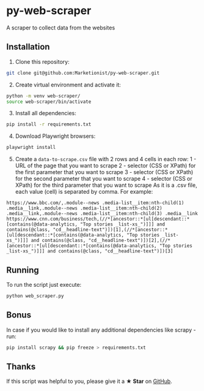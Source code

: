 # py-web-scraper

A scraper to collect data from the websites

## Installation
1. Clone this repository:
```bash
git clone git@github.com:Marketionist/py-web-scraper.git
```
2. Create virtual environment and activate it:
```bash
python -m venv web-scraper/
source web-scraper/bin/activate
```
3. Install all dependencies:
```bash
pip install -r requirements.txt
```
4. Download Playwright browsers:
```bash
playwright install
```
5. Create a `data-to-scrape.csv` file with 2 rows and 4 cells in each row:
    1 - URL of the page that you want to scrape
    2 - selector (CSS or XPath) for the first parameter that you want to scrape
    3 - selector (CSS or XPath) for the second parameter that you want to scrape
    4 - selector (CSS or XPath) for the third parameter that you want to scrape
As it is a .csv file, each value (cell) is separated by comma. For example:
```
https://www.bbc.com/,.module--news .media-list__item:nth-child(1) .media__link,.module--news .media-list__item:nth-child(2) .media__link,.module--news .media-list__item:nth-child(3) .media__link
https://www.cnn.com/business/tech,(//*[ancestor::*[ul[descendant::*[contains(@data-analytics, "Top stories _list-xs_")]]] and contains(@class, "cd__headline-text")])[1],(//*[ancestor::*[ul[descendant::*[contains(@data-analytics, "Top stories _list-xs_")]]] and contains(@class, "cd__headline-text")])[2],(//*[ancestor::*[ul[descendant::*[contains(@data-analytics, "Top stories _list-xs_")]]] and contains(@class, "cd__headline-text")])[3]
```

## Running
To run the script just execute:
```bash
python web_scraper.py
```

## Bonus
In case if you would like to install any additional dependencies like scrapy - run:
```bash
pip install scrapy && pip freeze > requirements.txt
```

## Thanks
If this script was helpful to you, please give it a **★ Star** on
[GitHub](https://github.com/Marketionist/py-web-scraper).
